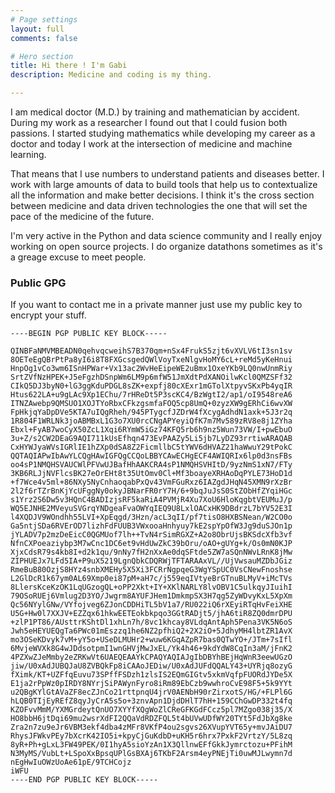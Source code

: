 ```yaml
---
# Page settings
layout: full
comments: false

# Hero section
title: Hi there ! I'm Gabi
description: Medicine and coding is my thing.

---
```


I am medical doctor (M.D.) by training and mathematician by accident. During my
work as a researcher I found out that I could fusion both passions. I started
studying mathematics while developing my career as a doctor and today I work at
the intersection of medicine and machine learning.

That means that I use numbers to understand patients and diseases better. I
work with large amounts of data to build tools that help us to contextualize
all the information and make better decisions. I think it's the cross section
between medicine and data driven technologies the one that will set the pace
of the medicine of the future.

I'm very active in the Python and data science community and I really enjoy
working on open source projects. I do organize datathons sometimes as it's a
greage excuse to meet people.


### Public GPG
If you want to contact me in a private manner just use my public key to encrypt
your stuff.

```
----BEGIN PGP PUBLIC KEY BLOCK-----

QINBFaNMVMBEADN0qehvqcweihS7B370qm+nSx4FrukS5zjt6vXVLV6tI3sn1sv
8OETeEgQBrPtPa8yI6i8T8FXGcsgedQWlVoyTxeNlgvHoMY6cL+reMd5yKeHnui
HnpOg1vCo3wm6ISnHPWar+Vx13ac2WvHeEipeWE2uBmx1OxeYKb9LQ0nwUnmRiy
SrtZVfNzHPEK+J5eFgzhDSnpWm6LM9p6mfW51JmXdtPdXANOilwKcl0QMZSFf32
CIkQ5DJ3byN0+lG3ggKduPDGL8sZK+expfj80cXExr1mGTolXtpyvSKxPb4yqIR
Htus622LA+u9gLAc9Xp1EChu/7rHReDt5P3scKC4/BzWgtI2/ap1/oI9548reA6
ITNZAwebp9QMSUO1XOJTYoRbxCFkzgsmfaFOQ5cp8UmQ+0zyzXW9gERhCi6wvXW
FpHkjqYaDpDVe5KTA7uIQgRheh/945PTygcfJZDrW4fXcygAdhdN1axk+5J3r2q
1R804F1WRLNk3joABMBxL1G3o7XU0rcCNgAPYeyiQfK7m7Mv589zRV8e8j1ZYha
Ebxl+FyAB7woCyX50ZcL1Xqi6RYmW5iGz74KFQ5rb6h9nz5Wun73VW/I+pwEbuO
3u+Z/s2CW2DEaG9AQI711kUsEfhqn473EvPAAZy5Li5jb7LyDZ93rrtiwARAQAB
CxHYWJyaWVsIGRlIE1hZXp0dSA8Z2FicmllbC5tYWV6dHVAZ21haWwuY29tPokC
QQTAQIAPwIbAwYLCQgHAwIGFQgCCQoLBBYCAwECHgECF4AWIQRIx6lp0d3nsFBs
oo4sP1NMQHSVAUCWlPFVwUJBafHhAAKCRA4sP1NMQHSVHItD/9yzNmS1xN7/FTy
3KB6RLJjNVFlcsBK27eOrEHt8t35UtOmv0Cl+Mf3boayeXRHAoDqPYLE73HoD1d
+f7Wce4v5ml+86NXy5NyCnhaoqabPxQv43VmFGuRxz6IAZgdJHqN45XMN9rXzBr
2l2f6rTZrBnKjYcUFggNy0okyJBNarFR0rY7H/6+9bqJuJsS0StZObHfZYqiHGc
s1Yrz2S6Dw5v3HQnC4BADIzjsRF5kaRiA4PVMjR4Xu7XoU6HloKqgbtVEUMuJ/p
WQ5EJNHE2MVeyuSVGrqYNDgeaFvaOWYqIEQ9U8LxlOACxHK9DBdrzL7bYV52E3I
l4XQDJV9WOndhh55LVI+XpEqgd/3Hzn/acL3qII/pf7tisO8HXBSNean/W2CO0o
Ga5ntjSDa6RVErOD7lizhFdFUUB3VWxooaHnhyuy7kE2spYpOfW3Jg9duSJOn1p
jYLADV7p2mzDeEicC0QGMUof7lh++TvN4rSimRGXZ+A2o8ObrUjsBKSdcXfb3vf
NfnCXPoeaziybp3M7wCnc1DC6et9vHdUwZkC39bOru/oAO+gUYg+k/Os0mN0KJP
XjxCdsR79s4kb8I+d2k1qu/9nNy7fH2nXxAe0dqSFtde5ZW7aSQnNWvLRnK8jMw
ZIPHUEJx7LFd5IA+P9uX5219LgnQbkCDQRWjTFTARAAxVL//UjVwsauMZDbJGiz
RmeBuB80OzjS8HYz4snbXMEHy5X5Xi3FCRrNgpqeG3WgYSpUC0VsCNewFnoshse
L2GlDcR1k67ym0AL69Xmp0ei87pM+aH7c/j559eqIVtyeBrGTnuBLMyV+iMcTVs
8LlersKceKzOK1LqUGzogQL+oPP2Xkt+IY+XKlNARLY8lvOBV1C5ulkqyJIuihI
79OSoRUEj6Vmlug2D3YO/Jwgrm8AYUFJHem1DmkmpSX3H7qg5ZyWDvyKxL5XpXm
Qc56NYylGNw/VYfojveg6ZJonCDDHiTL5bV1a7/RU022iQ6rXEyiRTqHvFeiXHE
U5G+Hw0l7XXJV+EZZqx61hkwEETEokbkpqo3GGtRADjt5/jhA6tiR8ZQ0dmrDPU
+zlP1PT86/AUsttrKShtDl1xhLn7h/8vc1khcay8VLdqAntAph5Pena3VK5N6oS
Jwh5eHEYUEQgTa6PWc01mEszzq1he6NZ2pfhiQ2+2X2iO+5JdhyMH4lbtZR1AvX
mo3OSeKDvyk7vM+yY5o+USeDLMUHr2+wuw6KGqAZpR7bas0QTwYO+/JTm+7sIfl
6MvjeWVXk8G4wJDdsotpmI1wnGHVjMwJxEL/Yk4h46+9kdYdW8CqIn3aM/jFnK2
4PZXwZJeMmby2eZRKwVt6UAEQEAAYkCPAQYAQIAJgIbDBYhBEjHqWnR3eewUGzO
jiw/U0xAdJUBQJaU8ZVBQkFp8iCAAoJEDiw/U0xAdJUFdQQALY43+UYRjq8ozyG
fXimk/KT+UZFfqEuvu73SPffFSDzh1zlsIS2EQmGIGtv5xkmVqfpFUORdJYDe5X
E1ja2rPpWz0pIRDY8NYrjSiPAWynFyro8iRm89EbCzb9wwhroCvE98F5+5k9YYt
u2QBgKYlGtAVaZF8ecZJnCo21rttpnqU4jrV0AENbH90rZirxotS/HG/+FLPl6G
hLQB0TIjEyREfZ8qyJyCrA5s5o+3znvApn1DjdDHlT7hH+159CChGwDP332t4fq
KZOFvvMmM/YXMGrdeytQnUO7XYYfXQgWoZlCReGFKGdFCcz5pl7MZgo038j35/X
HO8bbH6jtDqi69mu2wsrXdFI2QQaVdRDZFQL5t4bUVwUDfWY20TYt5FdJbXg8ke
Zra2n7zu9eJr6VBM3ekf4dba4zMFr8VKfP4ou2sgvs26XVupYVT65y+mvJAiDU7
RhysJFWkvPEy7bXcrK42IO5i+kpyCjGuKdbD+uKH5r6hrx7PxkF2VrtzY/5L8zq
8yR+Ph+gLxL3FW49PEK/0I1hyA5sioYzAn1X3QllnwEFfGkkJymrctozu+PFihM
N3MyMS/VubLt+LSpoXxBpsqUPlGsBXAj6TKbF2Arsm4eyPNEjTi0uwMJLwymn7d
nEgHwIuOWzUoAe61pE/9TCHCojz
iWFU
----END PGP PUBLIC KEY BLOCK-----
```
